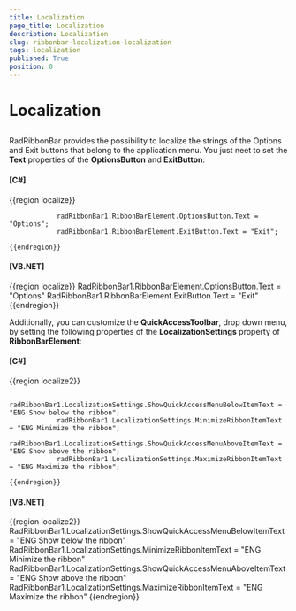 ```yaml
---
title: Localization
page_title: Localization
description: Localization
slug: ribbonbar-localization-localization
tags: localization
published: True
position: 0
---
```


# Localization



## 

RadRibbonBar provides the possibility to localize the strings of the Options and Exit buttons that
          belong to the application menu. You just neet to set the __Text__ properties 
          of the __OptionsButton__ and __ExitButton__:
        

#### __[C#]__

{{region localize}}
	
	            radRibbonBar1.RibbonBarElement.OptionsButton.Text = "Options";
	            radRibbonBar1.RibbonBarElement.ExitButton.Text = "Exit";
	
	{{endregion}}



#### __[VB.NET]__

{{region localize}}
	        RadRibbonBar1.RibbonBarElement.OptionsButton.Text = "Options"
	        RadRibbonBar1.RibbonBarElement.ExitButton.Text = "Exit"
	{{endregion}}



Additionally, you can customize the __QuickAccessToolbar__, drop down menu, by setting the
          following properties of the __LocalizationSettings__ property of __RibbonBarElement__:
        

#### __[C#]__

{{region localize2}}
	
	            radRibbonBar1.LocalizationSettings.ShowQuickAccessMenuBelowItemText = "ENG Show below the ribbon";
	            radRibbonBar1.LocalizationSettings.MinimizeRibbonItemText = "ENG Minimize the ribbon";
	            radRibbonBar1.LocalizationSettings.ShowQuickAccessMenuAboveItemText = "ENG Show above the ribbon";
	            radRibbonBar1.LocalizationSettings.MaximizeRibbonItemText = "ENG Maximize the ribbon";
	
	{{endregion}}



#### __[VB.NET]__

{{region localize2}}
	        RadRibbonBar1.LocalizationSettings.ShowQuickAccessMenuBelowItemText = "ENG Show below the ribbon"
	        RadRibbonBar1.LocalizationSettings.MinimizeRibbonItemText = "ENG Minimize the ribbon"
	        RadRibbonBar1.LocalizationSettings.ShowQuickAccessMenuAboveItemText = "ENG Show above the ribbon"
	        RadRibbonBar1.LocalizationSettings.MaximizeRibbonItemText = "ENG Maximize the ribbon"
	{{endregion}}


